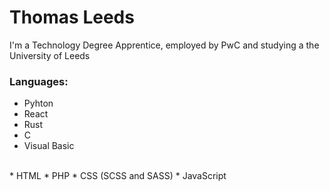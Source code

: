 # Thomas Leeds

I'm a Technology Degree Apprentice, employed by PwC and studying a the University of Leeds

### Languages:
  * Pyhton
  * React
  * Rust
  * C
  * Visual Basic
  <br />
  * HTML
  * PHP
  * CSS (SCSS and SASS)
  * JavaScript
